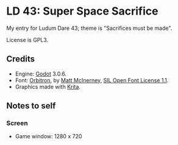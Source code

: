 # LD 43: Super Space Sacrifice

My entry for Ludum Dare 43; theme is "Sacrifices must be made".

License is GPL3.

## Credits

* Engine: [Godot](http://godotengine.org) 3.0.6.
* Font: [Orbitron](https://www.theleagueofmoveabletype.com/orbitron), by [Matt McInerney](http://pixelspread.com), [SIL Open Font License 1.1](orbitron-font-license.md).
* Graphics made with [Krita](https://krita.org).

## Notes to self


### Screen

* Game window: 1280 x 720
